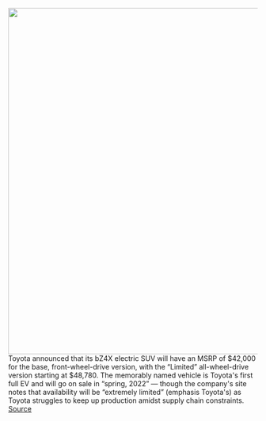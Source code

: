 <img src='https://cdn.vox-cdn.com/thumbor/9_Td3OMw4ETcz_Y8c2AYEAqdTAg=/0x0:2048x1338/1200x800/filters:focal(861x506:1187x832)/cdn.vox-cdn.com/uploads/chorus_image/image/70741569/2023_bZ4X_Limited_FWD_ElementalSilverMetallic_001_2048x1338.0.jpg' width='700px' /><br/>
Toyota announced that its bZ4X electric SUV will have an MSRP of $42,000 for the base, front-wheel-drive version, with the “Limited” all-wheel-drive version starting at $48,780. The memorably named vehicle is Toyota's first full EV and will go on sale in “spring, 2022” — though the company's site notes that availability will be “extremely limited” (emphasis Toyota's) as Toyota struggles to keep up production amidst supply chain constraints.
<a href='https://www.theverge.com/2022/4/12/23022385/toyota-bz4x-ev-suv-pricing-availability-announcement'> Source <a/>
